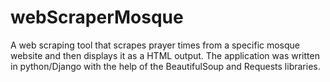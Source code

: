 # webScraperMosque
A web scraping tool that scrapes prayer times from a specific mosque website and then displays it as a HTML output. The application was written in python/Django with the help of the BeautifulSoup and Requests libraries. 
